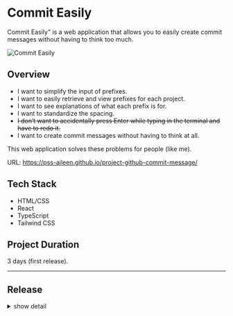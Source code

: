 # Commit Easily

Commit Easily" is a web application that allows you to easily create commit messages without having to think too much.

![Commit Easily](https://github.com/user-attachments/assets/27913e1f-5aed-488c-83a4-2ad68f503c27)

## Overview

- I want to simplify the input of prefixes.
- I want to easily retrieve and view prefixes for each project.
- I want to see explanations of what each prefix is for.
- I want to standardize the spacing.
- ~~I don’t want to accidentally press Enter while typing in the terminal and have to redo it.~~
- I want to create commit messages without having to think at all.

This web application solves these problems for people (like me).

URL: https://pss-aileen.github.io/project-github-commit-message/

## Tech Stack

- HTML/CSS
- React
- TypeScript
- Tailwind CSS

## Project Duration

3 days (first release).

---

## Release

<details>

<summary>show detail</summary>

- **[Version 4.0.0] 2024/09/07**
  - 改修
    - React で全面的に改修
    - git コマンドの生成を廃止 -> GitHub Desktop 用のメッセージ生成に変更
- **[Version 3.0.2] 2024/03/23**
  - 修正
    - NORMAL の PREFIX を変更
- **[Version 3.0.1] 2024/03/10**
  - 修正
    - TYPE PRACTICE PROJECT に WATCH を追加
      - Udemy 講座を視聴して、見た動画ごとにコミットする場合の prefix
- **[Version 3.0.0] 2024/02/24**
  - 内部構造作り替え
    - オブジェクト指向でプログラムを組み直し
    - prefix の情報を json で管理するように変更
- **[Version 2.0.7] 2024/01/30**
  - 修正
    - 選択肢にアイコン追加
    - PAIZA の選択肢の順番変更
- **[Version 2.0.6]**
  - skip
- **[Version 2.0.5] 2024/01/03**
  - 新機能
    - ダークモードに対応
  - 修正
    - RELEASE、NEW の時、SUBJECT を自動的に出力
- **[Version 2.0.4] 2024/01/01**
  - 修正
    - UPDATE の日付を 2411→240101 になるよう変更
- **[Version 2.0.3] 2023/12/23**
  - 修正
    - UPDATE の自動日付を 20231223 から 231223 になるように変更
- **[Version 2.0.2] 2023/12/22**
  - 新機能
    - prefix で UPDATE を選んだ時、日付が自動で SUBJECT に入るようにした
- **[Version 2.0.1] 2023/12/17**
  - 新機能
    - リセットボタン: 自分のインターネット回線が遅くでリロードして書いた内容を消していると面倒だったので、リセットボタンを作成
  - practice-project 用の prefix の追加
- **[Version 2.0.0] 2023/12/13**
  - 新機能
    - プロジェクトごとに prefix を切り替えられる機能を追加
  - 修正
    - prefix が複数選択できる問題を解決（HTML の Select から multiple を削除）
- **[Version 1.0.0] 2023/12/03**

</details>
